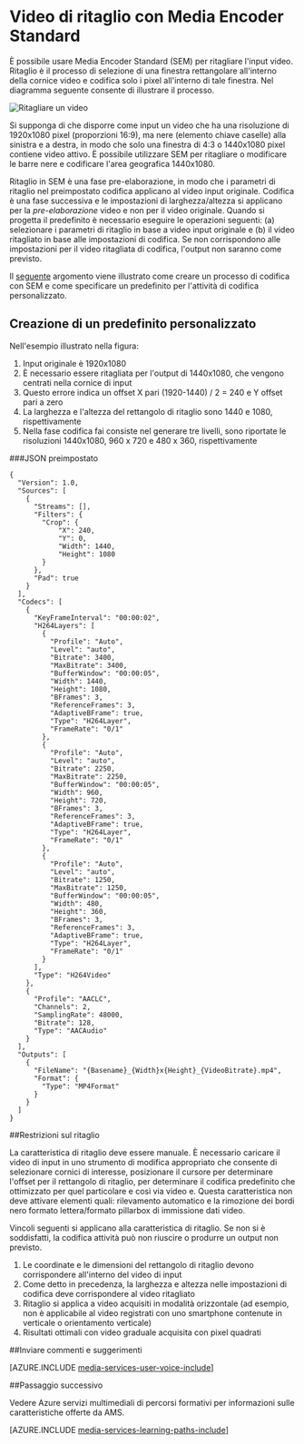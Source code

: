 <properties
    pageTitle="Come ritagliare video | Microsoft Azure"
    description="In questo articolo viene illustrato come ritagliare video con Media Encoder Standard."
    services="media-services"
    documentationCenter=""
    authors="anilmur"
    manager="erikre"
    editor=""/>

<tags
    ms.service="media-services"
    ms.workload="media"
    ms.tgt_pltfrm="na"
    ms.devlang="dotnet"
    ms.topic="article"
    ms.date="09/26/2016"  
    ms.author="anilmur;juliako;"/>

# <a name="crop-videos-with-media-encoder-standard"></a>Video di ritaglio con Media Encoder Standard

È possibile usare Media Encoder Standard (SEM) per ritagliare l'input video. Ritaglio è il processo di selezione di una finestra rettangolare all'interno della cornice video e codifica solo i pixel all'interno di tale finestra. Nel diagramma seguente consente di illustrare il processo.

![Ritagliare un video](./media/media-services-crop-video/media-services-crop-video01.png)

Si supponga di che disporre come input un video che ha una risoluzione di 1920x1080 pixel (proporzioni 16:9), ma nere (elemento chiave caselle) alla sinistra e a destra, in modo che solo una finestra di 4:3 o 1440x1080 pixel contiene video attivo. È possibile utilizzare SEM per ritagliare o modificare le barre nere e codificare l'area geografica 1440x1080.

Ritaglio in SEM è una fase pre-elaborazione, in modo che i parametri di ritaglio nel preimpostato codifica applicano al video input originale. Codifica è una fase successiva e le impostazioni di larghezza/altezza si applicano per la *pre-elaborazione* video e non per il video originale. Quando si progetta il predefinito è necessario eseguire le operazioni seguenti: (a) selezionare i parametri di ritaglio in base a video input originale e (b) il video ritagliato in base alle impostazioni di codifica. Se non corrispondono alle impostazioni per il video ritagliata di codifica, l'output non saranno come previsto.

Il [seguente](media-services-advanced-encoding-with-mes.md#encoding_with_dotnet) argomento viene illustrato come creare un processo di codifica con SEM e come specificare un predefinito per l'attività di codifica personalizzato. 

## <a name="creating-a-custom-preset"></a>Creazione di un predefinito personalizzato

Nell'esempio illustrato nella figura:

1. Input originale è 1920x1080
1. È necessario essere ritagliata per l'output di 1440x1080, che vengono centrati nella cornice di input
1. Questo errore indica un offset X pari (1920-1440) / 2 = 240 e Y offset pari a zero
1. La larghezza e l'altezza del rettangolo di ritaglio sono 1440 e 1080, rispettivamente
1. Nella fase codifica fai consiste nel generare tre livelli, sono riportate le risoluzioni 1440x1080, 960 x 720 e 480 x 360, rispettivamente

###<a name="json-preset"></a>JSON preimpostato


    {
      "Version": 1.0,
      "Sources": [
        {
          "Streams": [],
          "Filters": {
            "Crop": {
                "X": 240,
                "Y": 0,
                "Width": 1440,
                "Height": 1080
            }
          },
          "Pad": true
        }
      ],
      "Codecs": [
        {
          "KeyFrameInterval": "00:00:02",
          "H264Layers": [
            {
              "Profile": "Auto",
              "Level": "auto",
              "Bitrate": 3400,
              "MaxBitrate": 3400,
              "BufferWindow": "00:00:05",
              "Width": 1440,
              "Height": 1080,
              "BFrames": 3,
              "ReferenceFrames": 3,
              "AdaptiveBFrame": true,
              "Type": "H264Layer",
              "FrameRate": "0/1"
            },
            {
              "Profile": "Auto",
              "Level": "auto",
              "Bitrate": 2250,
              "MaxBitrate": 2250,
              "BufferWindow": "00:00:05",
              "Width": 960,
              "Height": 720,
              "BFrames": 3,
              "ReferenceFrames": 3,
              "AdaptiveBFrame": true,
              "Type": "H264Layer",
              "FrameRate": "0/1"
            },
            {
              "Profile": "Auto",
              "Level": "auto",
              "Bitrate": 1250,
              "MaxBitrate": 1250,
              "BufferWindow": "00:00:05",
              "Width": 480,
              "Height": 360,
              "BFrames": 3,
              "ReferenceFrames": 3,
              "AdaptiveBFrame": true,
              "Type": "H264Layer",
              "FrameRate": "0/1"
            }
          ],
          "Type": "H264Video"
        },
        {
          "Profile": "AACLC",
          "Channels": 2,
          "SamplingRate": 48000,
          "Bitrate": 128,
          "Type": "AACAudio"
        }
      ],
      "Outputs": [
        {
          "FileName": "{Basename}_{Width}x{Height}_{VideoBitrate}.mp4",
          "Format": {
            "Type": "MP4Format"
          }
        }
      ]
    }


##<a name="restrictions-on-cropping"></a>Restrizioni sul ritaglio

La caratteristica di ritaglio deve essere manuale. È necessario caricare il video di input in uno strumento di modifica appropriato che consente di selezionare cornici di interesse, posizionare il cursore per determinare l'offset per il rettangolo di ritaglio, per determinare il codifica predefinito che ottimizzato per quel particolare e così via video e. Questa caratteristica non deve attivare elementi quali: rilevamento automatico e la rimozione dei bordi nero formato lettera/formato pillarbox di immissione dati video.

Vincoli seguenti si applicano alla caratteristica di ritaglio. Se non si è soddisfatti, la codifica attività può non riuscire o produrre un output non previsto.

1. Le coordinate e le dimensioni del rettangolo di ritaglio devono corrispondere all'interno del video di input
1. Come detto in precedenza, la larghezza e altezza nelle impostazioni di codifica deve corrispondere al video ritagliato
1. Ritaglio si applica a video acquisiti in modalità orizzontale (ad esempio, non è applicabile al video registrati con uno smartphone contenute in verticale o orientamento verticale)
1. Risultati ottimali con video graduale acquisita con pixel quadrati

##<a name="provide-feedback"></a>Inviare commenti e suggerimenti

[AZURE.INCLUDE [media-services-user-voice-include](../../includes/media-services-user-voice-include.md)]

##<a name="next-step"></a>Passaggio successivo
 
Vedere Azure servizi multimediali di percorsi formativi per informazioni sulle caratteristiche offerte da AMS.  

[AZURE.INCLUDE [media-services-learning-paths-include](../../includes/media-services-learning-paths-include.md)]
